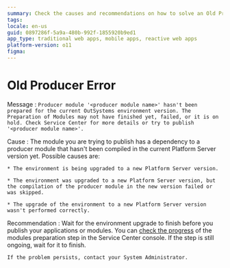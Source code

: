 ```yaml
---
summary: Check the causes and recommendations on how to solve an Old Producer error.
tags:
locale: en-us
guid: 0897286f-5a9a-480b-992f-1855920b9ed1
app_type: traditional web apps, mobile apps, reactive web apps
platform-version: o11
figma:
---
```


# Old Producer Error

Message
:   `Producer module '<producer module name>' hasn't been prepared for the current OutSystems environment version. The Preparation of Modules may not have finished yet, failed, or it is on hold. Check Service Center for more details or try to publish '<producer module name>'.`

Cause
:   The module you are trying to publish has a dependency to a producer module that hasn't been compiled in the current Platform Server version yet. Possible causes are:

    * The environment is being upgraded to a new Platform Server version.

    * The environment was upgraded to a new Platform Server version, but the compilation of the producer module in the new version failed or was skipped.

    * The upgrade of the environment to a new Platform Server version wasn't performed correctly.

Recommendation
:   Wait for the environment upgrade to finish before you publish your applications or modules. You can [check the progress](https://success.outsystems.com/Support/Enterprise_Customers/Upgrading/Modules_preparation_step_during_Platform_Server_upgrade#progress) of the modules preparation step in the Service Center console. If the step is still ongoing, wait for it to finish.

    If the problem persists, contact your System Administrator.
